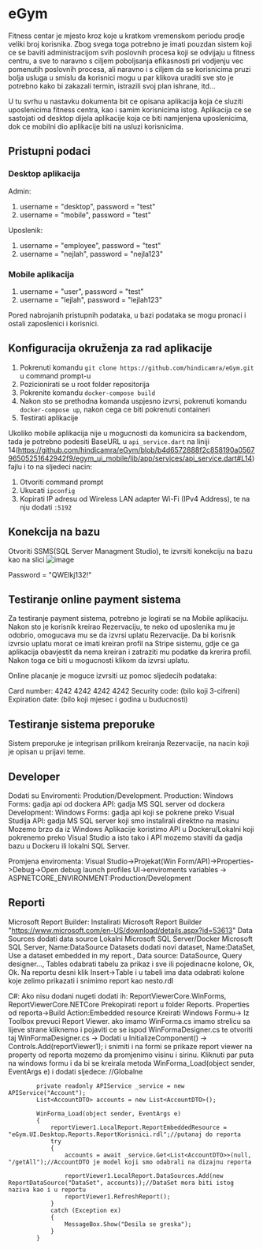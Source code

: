 # eGym

Fitness centar je mjesto kroz koje u kratkom vremenskom periodu prodje veliki broj korisnika. Zbog svega toga potrebno je imati pouzdan sistem koji ce se baviti administracijom svih poslovnih procesa koji se odvijaju u fitness centru, a sve to naravno s ciljem poboljsanja efikasnosti pri vodjenju vec pomenutih poslovnih procesa, ali naravno i s ciljem da se korisnicima pruzi bolja usluga u smislu da korisnici mogu u par klikova uraditi sve sto je potrebno kako bi zakazali termin, istrazili svoj plan ishrane, itd...

U tu svrhu u nastavku dokumenta bit ce opisana aplikacija koja će sluziti uposlenicima fitness centra, kao i samim korisnicima istog. Aplikacija ce se sastojati od desktop dijela aplikacije koja ce biti namjenjena uposlenicima, dok ce mobilni dio aplikacije biti na usluzi korisnicima.

## Pristupni podaci

### Desktop aplikacija

Admin:
1. username = "desktop", password = "test"
2. username = "mobile", password = "test"

Uposlenik:
1. username = "employee", password = "test"
2. username = "nejlah", password = "nejla123"

### Mobile aplikacija

1. username = "user", password = "test"
2. username = "lejlah", password = "lejlah123"

Pored nabrojanih pristupnih podataka, u bazi podataka se mogu pronaci i ostali zaposlenici i korisnici.

## Konfiguracija okruženja za rad aplikacije

1. Pokrenuti komandu `git clone https://github.com/hindicamra/eGym.git` u command prompt-u
2. Pozicionirati se u root folder repositorija
3. Pokrenite komandu `docker-compose build`
4. Nakon sto se prethodna komanda uspjesno izvrsi, pokrenuti komandu `docker-compose up`, nakon cega ce biti pokrenuti containeri
5. Testirati aplikacije

Ukoliko mobile aplikacija nije u mogucnosti da komunicira sa backendom, tada je potrebno podesiti BaseURL u `api_service.dart` na liniji 14(https://github.com/hindicamra/eGym/blob/b4d6572888f2c858190a056796505251642942f9/egym_ui_mobile/lib/app/services/api_service.dart#L14) fajlu i to na sljedeci nacin:
1. Otvoriti command prompt
2. Ukucati `ipconfig`
3. Kopirati IP adresu od Wireless LAN adapter Wi-Fi (IPv4 Address), te na nju dodati `:5192`

## Konekcija na bazu

Otvoriti SSMS(SQL Server Managment Studio), te izvrsiti konekciju na bazu kao na slici
![image](https://github.com/hindicamra/eGym/assets/126388697/739cbcb7-702c-4f84-8f7a-941c6c0cfa93)

Password = "QWElkj132!"

## Testiranje online payment sistema

Za testiranje payment sistema, potrebno je logirati se na Mobile aplikaciju.
Nakon sto je korisnik kreirao Rezervaciju, te neko od uposlenika mu je odobrio, omogucava mu se da izvrsi uplatu Rezervacije. 
Da bi korisnik izvrsio uplatu morat ce imati kreiran profil na Stripe sistemu, gdje ce ga aplikacija obavjestit da nema kreiran i zatraziti mu podatke da krerira profil. Nakon toga ce biti u mogucnosti klikom da izvrsi uplatu.

Online placanje je moguce izvrsiti uz pomoc sljedecih podataka:

Card number: 4242 4242 4242 4242
Security code: (bilo koji 3-cifreni)
Expiration date: (bilo koji mjesec i godina u buducnosti)

## Testiranje sistema preporuke

Sistem preporuke je integrisan prilikom kreiranja Rezervacije, na nacin koji je opisan u prijavi teme.

## Developer

Dodati su Enviromenti: Prodution/Development.
Production:
	Windows Forms: gadja api od dockera
	API: gadja MS SQL server od dockera
Development:
	Windows Forms: gadja api koji se pokrene preko Visual Studija
	API: gadja MS SQL server koji smo instalirali direktno na masinu
Mozemo brzo da iz Windows Aplikacije koristimo API u Dockeru/Lokalni koji pokrenemo preko Visual Studio a isto tako i API mozemo staviti da gadja bazu u Dockeru ili lokalni SQL Server.

Promjena enviromenta:
	Visual Studio->Projekat(Win Form/API)->Properties->Debug->Open debug launch profiles UI->enviroments variables -> ASPNETCORE_ENVIRONMENT:Production/Development

## Reporti

Microsoft Report Builder:
Instalirati Microsoft Report Builder "https://www.microsoft.com/en-US/download/details.aspx?id=53613"
Data Sources dodati data source Lokalni Microsoft SQL Server/Docker Microsoft SQL Server, Name:DataSource
Datasets dodati novi dataset, Name:DataSet, Use a dataset embedded in my report., Data source: DataSource, Query designer..., Tables odabrati tabelu za prikaz i sve ili pojedinacne kolone, Ok, Ok. Na reportu desni klik Insert->Table i u tabeli ima data odabrati kolone koje zelimo prikazati i snimimo report kao nesto.rdl

C#:
Ako nisu dodani nugeti dodati ih: ReportViewerCore.WinForms, ReportViewerCore.NETCore
Prekopirati report u folder Reports. Properties od reporta->Build Action:Embedded resource
Kreirati Windows Formu-> Iz Toolbox prevuci Report Viewer.
ako imamo WinForma.cs imamo strelicu sa lijeve strane kliknemo i pojaviti ce se ispod WinFormaDesigner.cs te otvoriti taj WinFormaDesigner.cs -> Dodati u InitializeComponent() -> Controls.Add(reportViewer1); i snimiti i na formi se prikaze report viewer na property od reporta mozemo da promjenimo visinu i sirinu.
Kliknuti par puta na windows formu i da bi se kreirala metoda WinForma_Load(object sender, EventArgs e) i dodati sljedece:
            //Globalne

            private readonly APIService _service = new APIService("Account");
            List<AccountDTO> accounts = new List<AccountDTO>();

            WinForma_Load(object sender, EventArgs e) 
            {
                reportViewer1.LocalReport.ReportEmbeddedResource = "eGym.UI.Desktop.Reports.ReportKorisnici.rdl";//putanaj do reporta
                try
                {
                    accounts = await _service.Get<List<AccountDTO>>(null, "/getAll");//AccountDTO je model koji smo odabrali na dizajnu reporta

                    reportViewer1.LocalReport.DataSources.Add(new ReportDataSource("DataSet", accounts));//DataSet mora biti istog naziva kao i u reportu
                    reportViewer1.RefreshReport();
                }
                catch (Exception ex)
                {
                    MessageBox.Show("Desila se greska");
                }
            }
